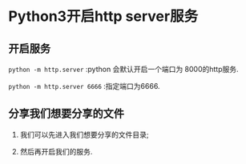 # Python3开启http server服务

## 开启服务

`python -m http.server` :python 会默认开启一个端口为 8000的http服务.

`python -m http.server 6666` :指定端口为6666.

## 分享我们想要分享的文件

1. 我们可以先进入我们想要分享的文件目录;

2. 然后再开启我们的服务.
